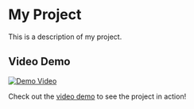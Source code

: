 # My Project

This is a description of my project.

## Video Demo

[![Demo Video](https://img.youtube.com/vi/0yVztF4ms-8/0.jpg)](https://www.youtube.com/watch?v=0yVztF4ms-8)

Check out the [video demo](https://www.youtube.com/watch?v=0yVztF4ms-8) to see the project in action!
